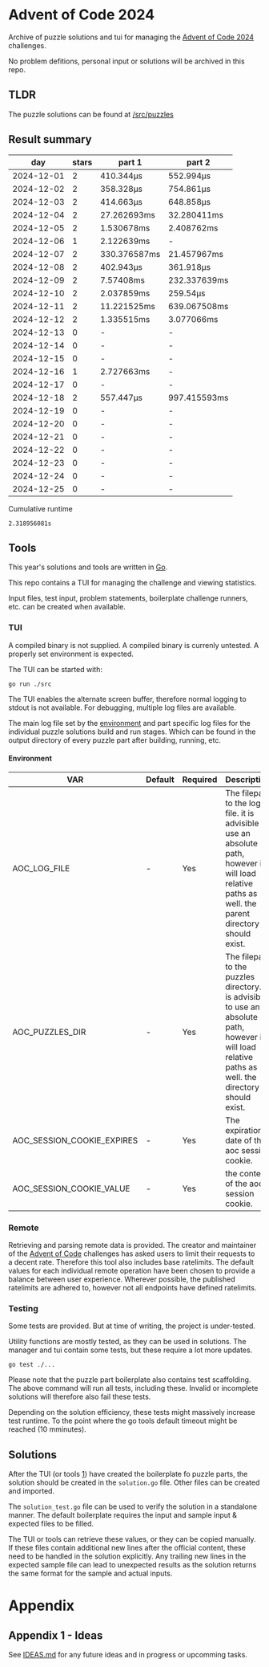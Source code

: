 # Advent of Code 2024

Archive of puzzle solutions and tui for managing the [Advent of Code 2024](https://adventofcode.com/2024) challenges.

No problem defitions, personal input or solutions will be archived in this repo.

## TLDR
The puzzle solutions can be found at [/src/puzzles](/src/puzzles)

## Result summary

| day        | stars | part 1       | part 2       |
|------------|-------|--------------|--------------|
| 2024-12-01 | 2     | 410.344µs    | 552.994µs    |
| 2024-12-02 | 2     | 358.328µs    | 754.861µs    |
| 2024-12-03 | 2     | 414.663µs    | 648.858µs    |
| 2024-12-04 | 2     | 27.262693ms  | 32.280411ms  |
| 2024-12-05 | 2     | 1.530678ms   | 2.408762ms   |
| 2024-12-06 | 1     | 2.122639ms   | -            |
| 2024-12-07 | 2     | 330.376587ms | 21.457967ms  |
| 2024-12-08 | 2     | 402.943µs    | 361.918µs    |
| 2024-12-09 | 2     | 7.57408ms    | 232.337639ms |
| 2024-12-10 | 2     | 2.037859ms   | 259.54µs     |
| 2024-12-11 | 2     | 11.221525ms  | 639.067508ms |
| 2024-12-12 | 2     | 1.335515ms   | 3.077066ms   |
| 2024-12-13 | 0     | -            | -            |
| 2024-12-14 | 0     | -            | -            |
| 2024-12-15 | 0     | -            | -            |
| 2024-12-16 | 1     | 2.727663ms   | -            |
| 2024-12-17 | 0     | -            | -            |
| 2024-12-18 | 2     | 557.447µs    | 997.415593ms |
| 2024-12-19 | 0     | -            | -            |
| 2024-12-20 | 0     | -            | -            |
| 2024-12-21 | 0     | -            | -            |
| 2024-12-22 | 0     | -            | -            |
| 2024-12-23 | 0     | -            | -            |
| 2024-12-24 | 0     | -            | -            |
| 2024-12-25 | 0     | -            | -            |

Cumulative runtime
```
2.318956081s
```

## Tools

This year's solutions and tools are written in [Go](https://go.dev/).

This repo contains a TUI for managing the challenge and viewing statistics.

Input files, test input, problem statements, boilerplate challenge runners, etc. can be created when available.

### TUI
A compiled binary is not supplied.
A compiled binary is currenly untested.
A properly set environment is expected.

The TUI can be started with:
```
go run ./src
```

The TUI enables the alternate screen buffer,
therefore normal logging to stdout is not available.
For debugging, multiple log files are available.

The main log file set by the [environment](#environment) and
part specific log files for the individual puzzle solutions build and
run stages. Which can be found in the output directory
of every puzzle part after building, running, etc.

#### Environment
| VAR                        | Default | Required | Description                                                                                                                                              |
|----------------------------|---------|----------|----------------------------------------------------------------------------------------------------------------------------------------------------------|
| AOC_LOG_FILE               | -       | Yes      | The filepath to the log file. it is advisible to use an absolute path, however it will load relative paths as well. the parent directory should exist.   |
| AOC_PUZZLES_DIR            | -       | Yes      | The filepath to the puzzles directory. it is advisible to use an absolute path, however it will load relative paths as well. the directory should exist. |
| AOC_SESSION_COOKIE_EXPIRES | -       | Yes      | The expiration date of the aoc session cookie.                                                                                                           |
| AOC_SESSION_COOKIE_VALUE   | -       | Yes      | the content of the aoc session cookie.                                                                                                                   |

### Remote
Retrieving and parsing remote data is provided.
The creator and maintainer of the [Advent of Code](https://adventofcode.com/)
challenges has asked users to limit their requests to a decent rate.
Therefore this tool also includes base ratelimits.
The default values for each individual remote operation have been chosen to provide
a balance between user experience.
Wherever possible, the published ratelimits are adhered to, however not all endpoints have defined ratelimits.

### Testing
Some tests are provided. But at time of writing, the project is under-tested.

Utility functions are mostly tested, as they can be used in solutions.
The manager and tui contain some tests, but these require a lot more updates.

```
go test ./...
```

Please note that the puzzle part boilerplate also contains test scaffolding.
The above command will run all tests, including these.
Invalid or incomplete solutions will therefore also fail these tests.

Depending on the solution efficiency, these tests might massively
increase test runtime. To the point where the go tools default timeout
might be reached (10 mminutes).

## Solutions
After the TUI (or tools [1](#appendix-1---ideas)) have created the
boilerplate fo puzzle parts, the solution should be created in the `solution.go` file.
Other files can be created and imported.

The `solution_test.go` file can be used to verify the solution in a standalone manner.
The default boilerplate requires the input and sample input & expected
files to be filled.

The TUI or tools can retrieve these values, or they can be copied manually.
If these files contain additional new lines after the official content,
these need to be handled in the solution explicitly. Any trailing new lines in
the expected sample file can lead to unexpected results as the solution returns
the same format for the sample and actual inputs.

# Appendix
## Appendix 1 - Ideas
See [IDEAS.md](IDEAS.md) for any future ideas and in progress or upcomming tasks.
